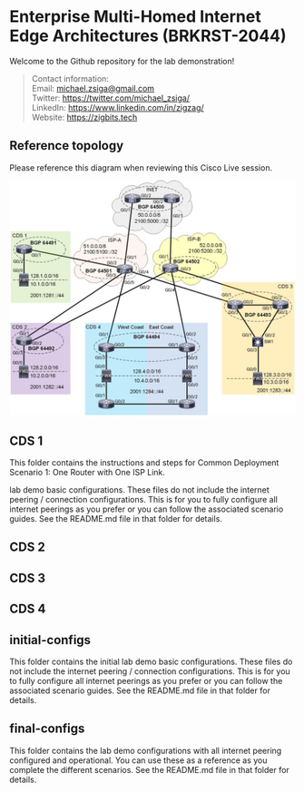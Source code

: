 # Enterprise Multi-Homed Internet Edge Architectures (BRKRST-2044)
Welcome to the Github repository for the lab demonstration!

> Contact information:\
> Email:    michael.zsiga@gmail.com\
> Twitter:  https://twitter.com/michael_zsiga/ \
> LinkedIn: https://www.linkedin.com/in/zigzag/ \
> Website:  https://zigbits.tech

## Reference topology
Please reference this diagram when reviewing this Cisco Live session.

![Reference topology](topology.jpg)

## CDS 1
This folder contains the instructions and steps for Common Deployment Scenario 1: One Router with One ISP Link.

lab demo basic configurations. These files do not include the internet peering / connection configurations. This is for you to fully configure all internet peerings as you prefer or you can follow the associated scenario guides. See the README.md file in that folder for details.


## CDS 2

## CDS 3

## CDS 4



## initial-configs
This folder contains the initial lab demo basic configurations. These files do not include the internet peering / connection configurations. This is for you to fully configure all internet peerings as you prefer or you can follow the associated scenario guides. See the README.md file in that folder for details.

## final-configs
This folder contains the lab demo configurations with all internet peering configured and operational. You can use these as a reference as you complete the different scenarios. See the README.md file in that folder for details.


